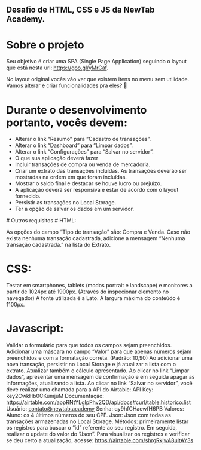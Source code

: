 ## Desafio de HTML, CSS e JS da NewTab Academy.

# Sobre o projeto
Seu objetivo é criar uma SPA (Single Page Application) seguindo o layout que está nesta url: https://goo.gl/yMrCaf.

No layout original vocês vão ver que existem itens no menu sem utilidade. Vamos alterar e criar funcionalidades pra eles? 🙂

# Durante o desenvolvimento portanto, vocês devem:

<ul>
  <li>Alterar o link “Resumo” para “Cadastro de transações”.</li>
<li>Alterar o link “Dashboard” para “Limpar dados”.</li>
<li>Alterar o link “Configurações” para “Salvar no servidor”.</li>
<li>O que sua aplicação deverá fazer</li>
<li>Incluir transações de compra ou venda de mercadoria.</li>
<li>Criar um extrato das transações incluídas. As transações deverão ser mostradas na ordem em que foram incluídas.</li>
<li>Mostrar o saldo final e destacar se houve lucro ou prejuízo.</li>
<li>A aplicação deverá ser responsiva e estar de acordo com o layout fornecido.</li>
<li>Persistir as transações no Local Storage.</li>
<li>Ter a opção de salvar os dados em um servidor.</li>
</ul>
# Outros requisitos
# HTML:

As opções do campo “Tipo de transação” são: Compra e Venda.
Caso não exista nenhuma transação cadastrada, adicione a mensagem “Nenhuma transação cadastrada.” na lista do Extrato.

# CSS:

Testar em smartphones, tablets (modos portrait e landscape) e monitores a partir de 1024px até 1900px. (Através do inspecionar elemento no navegador)
A fonte utilizada é a Lato.
A largura máxima do conteúdo é 1100px.

# Javascript:

Validar o formulário para que todos os campos sejam preenchidos.
Adicionar uma máscara no campo “Valor” para que apenas números sejam preenchidos e com a formatação correta. (Padrão: 10,90)
Ao adicionar uma nova transação, persistir no Local Storage e já atualizar a lista com o extrato. Atualizar também o cálculo apresentado.
Ao clicar no link “Limpar dados”, apresentar uma mensagem de confirmação e em seguida apagar as informações, atualizando a lista.
Ao clicar no link “Salvar no servidor”, você deve realizar uma chamada para a API do Airtable:
API Key: key2CwkHb0CKumjuM
Documentação: https://airtable.com/appRNtYLglpPhv2QD/api/docs#curl/table:historico:list
Usuário: contato@newtab.academy
Senha: qy9hfCHacwfH6PB
Valores:
Aluno: os 4 últimos números do seu CPF.
Json: Json com todas as transações armazenadas no Local Storage.
Métodos: primeiramente listar os registros para buscar o “id” referente ao seu registro. Em seguida, realizar o update do valor do “Json”.
Para visualizar os registros e verificar se deu certo a atualização, acesse: https://airtable.com/shrgRkjwA8uitAY3s
